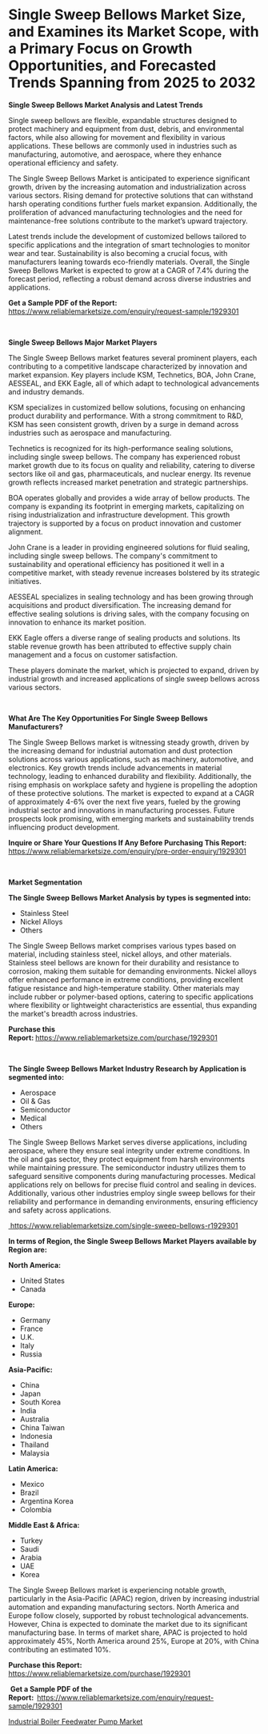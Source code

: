 <p><h1>Single Sweep Bellows Market Size, and Examines its Market Scope, with a Primary Focus on Growth Opportunities, and Forecasted Trends Spanning from 2025 to 2032</h1></p><p><strong>Single Sweep Bellows Market Analysis and Latest Trends</strong></p>
<p><p>Single sweep bellows are flexible, expandable structures designed to protect machinery and equipment from dust, debris, and environmental factors, while also allowing for movement and flexibility in various applications. These bellows are commonly used in industries such as manufacturing, automotive, and aerospace, where they enhance operational efficiency and safety.</p><p>The Single Sweep Bellows Market is anticipated to experience significant growth, driven by the increasing automation and industrialization across various sectors. Rising demand for protective solutions that can withstand harsh operating conditions further fuels market expansion. Additionally, the proliferation of advanced manufacturing technologies and the need for maintenance-free solutions contribute to the market’s upward trajectory.</p><p>Latest trends include the development of customized bellows tailored to specific applications and the integration of smart technologies to monitor wear and tear. Sustainability is also becoming a crucial focus, with manufacturers leaning towards eco-friendly materials. Overall, the Single Sweep Bellows Market is expected to grow at a CAGR of 7.4% during the forecast period, reflecting a robust demand across diverse industries and applications.</p></p>
<p><strong>Get a Sample PDF of the Report:&nbsp;</strong> <a href="https://www.reliablemarketsize.com/enquiry/request-sample/1929301?utm_campaign=1197&utm_medium=2&utm_source=Github&utm_content=ia&utm_term=16012025&utm_id=single-sweep-bellows">https://www.reliablemarketsize.com/enquiry/request-sample/1929301</a></p>
<p>&nbsp;</p>
<p><strong>Single Sweep Bellows Major Market Players</strong></p>
<p><p>The Single Sweep Bellows market features several prominent players, each contributing to a competitive landscape characterized by innovation and market expansion. Key players include KSM, Technetics, BOA, John Crane, AESSEAL, and EKK Eagle, all of which adapt to technological advancements and industry demands.</p><p>KSM specializes in customized bellow solutions, focusing on enhancing product durability and performance. With a strong commitment to R&D, KSM has seen consistent growth, driven by a surge in demand across industries such as aerospace and manufacturing.</p><p>Technetics is recognized for its high-performance sealing solutions, including single sweep bellows. The company has experienced robust market growth due to its focus on quality and reliability, catering to diverse sectors like oil and gas, pharmaceuticals, and nuclear energy. Its revenue growth reflects increased market penetration and strategic partnerships.</p><p>BOA operates globally and provides a wide array of bellow products. The company is expanding its footprint in emerging markets, capitalizing on rising industrialization and infrastructure development. This growth trajectory is supported by a focus on product innovation and customer alignment.</p><p>John Crane is a leader in providing engineered solutions for fluid sealing, including single sweep bellows. The company's commitment to sustainability and operational efficiency has positioned it well in a competitive market, with steady revenue increases bolstered by its strategic initiatives.</p><p>AESSEAL specializes in sealing technology and has been growing through acquisitions and product diversification. The increasing demand for effective sealing solutions is driving sales, with the company focusing on innovation to enhance its market position.</p><p>EKK Eagle offers a diverse range of sealing products and solutions. Its stable revenue growth has been attributed to effective supply chain management and a focus on customer satisfaction.</p><p>These players dominate the market, which is projected to expand, driven by industrial growth and increased applications of single sweep bellows across various sectors.</p></p>
<p>&nbsp;</p>
<p><strong>What Are The Key Opportunities For Single Sweep Bellows Manufacturers?</strong></p>
<p><p>The Single Sweep Bellows market is witnessing steady growth, driven by the increasing demand for industrial automation and dust protection solutions across various applications, such as machinery, automotive, and electronics. Key growth trends include advancements in material technology, leading to enhanced durability and flexibility. Additionally, the rising emphasis on workplace safety and hygiene is propelling the adoption of these protective solutions. The market is expected to expand at a CAGR of approximately 4-6% over the next five years, fueled by the growing industrial sector and innovations in manufacturing processes. Future prospects look promising, with emerging markets and sustainability trends influencing product development.</p></p>
<p><strong>Inquire or Share Your Questions If Any Before Purchasing This Report:</strong> <a href="https://www.reliablemarketsize.com/enquiry/pre-order-enquiry/1929301?utm_campaign=1197&utm_medium=2&utm_source=Github&utm_content=ia&utm_term=16012025&utm_id=single-sweep-bellows">https://www.reliablemarketsize.com/enquiry/pre-order-enquiry/1929301</a></p>
<p>&nbsp;</p>
<p><strong>Market Segmentation</strong></p>
<p><strong>The Single Sweep Bellows Market Analysis by types is segmented into:</strong></p>
<p><ul><li>Stainless Steel</li><li>Nickel Alloys</li><li>Others</li></ul></p>
<p><p>The Single Sweep Bellows market comprises various types based on material, including stainless steel, nickel alloys, and other materials. Stainless steel bellows are known for their durability and resistance to corrosion, making them suitable for demanding environments. Nickel alloys offer enhanced performance in extreme conditions, providing excellent fatigue resistance and high-temperature stability. Other materials may include rubber or polymer-based options, catering to specific applications where flexibility or lightweight characteristics are essential, thus expanding the market's breadth across industries.</p></p>
<p><strong>Purchase this Report:&nbsp;</strong><a href="https://www.reliablemarketsize.com/purchase/1929301?utm_campaign=1197&utm_medium=2&utm_source=Github&utm_content=ia&utm_term=16012025&utm_id=single-sweep-bellows">https://www.reliablemarketsize.com/purchase/1929301</a></p>
<p>&nbsp;</p>
<p><strong>The Single Sweep Bellows Market Industry Research by Application is segmented into:</strong></p>
<p><ul><li>Aerospace</li><li>Oil & Gas</li><li>Semiconductor</li><li>Medical</li><li>Others</li></ul></p>
<p><p>The Single Sweep Bellows Market serves diverse applications, including aerospace, where they ensure seal integrity under extreme conditions. In the oil and gas sector, they protect equipment from harsh environments while maintaining pressure. The semiconductor industry utilizes them to safeguard sensitive components during manufacturing processes. Medical applications rely on bellows for precise fluid control and sealing in devices. Additionally, various other industries employ single sweep bellows for their reliability and performance in demanding environments, ensuring efficiency and safety across applications.</p></p>
<p><a href="https://www.reliablemarketsize.com/single-sweep-bellows-r1929301?utm_campaign=1197&utm_medium=2&utm_source=Github&utm_content=ia&utm_term=16012025&utm_id=single-sweep-bellows">&nbsp;https://www.reliablemarketsize.com/single-sweep-bellows-r1929301</a></p>
<p><strong>In terms of Region, the Single Sweep Bellows Market Players available by Region are:</strong></p>
<p>
    <p> <strong> North America: </strong>
        <ul>
            <li>United States</li>
            <li>Canada</li>
        </ul>
        </p> 
    <p> <strong> Europe: </strong>
        <ul>
            <li>Germany</li>
            <li>France</li>
            <li>U.K.</li>
            <li>Italy</li>
            <li>Russia</li>
        </ul>
        </p> 
    <p> <strong> Asia-Pacific: </strong>
        <ul>
            <li>China</li>
            <li>Japan</li>
            <li>South Korea</li>
            <li>India</li>
            <li>Australia</li>
            <li>China Taiwan</li>
            <li>Indonesia</li>
            <li>Thailand</li>
            <li>Malaysia</li>
        </ul>
        </p> 
    <p> <strong> Latin America: </strong>
        <ul>
            <li>Mexico</li>
            <li>Brazil</li>
            <li>Argentina Korea</li>
            <li>Colombia</li>
        </ul>
        </p> 
    <p> <strong> Middle East & Africa: </strong>
        <ul>
            <li>Turkey</li>
            <li>Saudi</li>
            <li>Arabia</li>
            <li>UAE</li>
            <li>Korea</li>
        </ul>
    </p>
    </p>
<p><p>The Single Sweep Bellows market is experiencing notable growth, particularly in the Asia-Pacific (APAC) region, driven by increasing industrial automation and expanding manufacturing sectors. North America and Europe follow closely, supported by robust technological advancements. However, China is expected to dominate the market due to its significant manufacturing base. In terms of market share, APAC is projected to hold approximately 45%, North America around 25%, Europe at 20%, with China contributing an estimated 10%.</p></p>
<p><strong>Purchase this Report: </strong><a href="https://www.reliablemarketsize.com/purchase/1929301?utm_campaign=1197&utm_medium=2&utm_source=Github&utm_content=ia&utm_term=16012025&utm_id=single-sweep-bellows">https://www.reliablemarketsize.com/purchase/1929301</a></p>
<p>&nbsp;<strong>Get a Sample PDF of the Report:&nbsp;&nbsp;</strong><a href="https://www.reliablemarketsize.com/enquiry/request-sample/1929301?utm_campaign=1197&utm_medium=2&utm_source=Github&utm_content=ia&utm_term=16012025&utm_id=single-sweep-bellows">https://www.reliablemarketsize.com/enquiry/request-sample/1929301</a></p>
<p><strong></strong></p>
<p><p><a href="https://github.com/prosalinda88/Market-Research-Report-List-7/blob/main/industrial-boiler-feedwater-pump-market.md?utm_campaign=1197&utm_medium=2&utm_source=Github&utm_content=ia&utm_term=16012025&utm_id=single-sweep-bellows">Industrial Boiler Feedwater Pump Market</a></p></p>